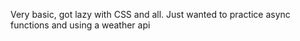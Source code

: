 Very basic, got lazy with CSS and all. Just wanted to practice async functions and using a weather api
